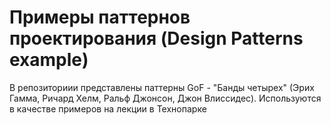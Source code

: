 # Примеры паттернов проектирования (Design Patterns example)
В репозиториии представлены паттерны GoF - "Банды четырех" (Эрих Гамма, Ричард Хелм, Ральф Джонсон, Джон Влиссидес).
Используются в качестве примеров на лекции в Технопарке
